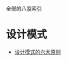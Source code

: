 全部的八股索引
# 设计模式
- [设计模式的六大原则](https://github.com/ZHDXZZQ/Interview-Study/blob/master/%E5%85%AB%E8%82%A1/%E8%AE%BE%E8%AE%A1%E6%A8%A1%E5%BC%8F/%E8%AE%BE%E8%AE%A1%E6%A8%A1%E5%BC%8F%E7%9A%84%E6%A6%82%E5%BF%B5.md#设计模式的六大原则)